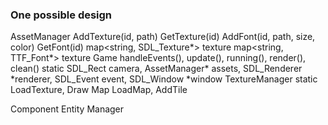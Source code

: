 ### One possible design

AssetManager
  AddTexture(id, path)
  GetTexture(id)
  AddFont(id, path, size, color)
  GetFont(id)
  map<string, SDL_Texture*> texture
  map<string, TTF_Font*> texture
Game
  handleEvents(), update(), running(), render(), clean()
  static SDL_Rect camera, AssetManager* assets, SDL_Renderer *renderer, SDL_Event event, SDL_Window *window
TextureManager
  static LoadTexture, Draw
Map
  LoadMap, AddTile

Component
Entity
Manager

